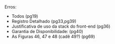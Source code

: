 Erros:
- Todos (pg19)
- Registro Detalhado (pg33,pg39)
- Justificativa de uso da stack do front-end (pg36)
- Garantia de Disponibilidade: (pg40)
- As Figuras 46, 47 e 48 (cadê 49?) (pg69)
